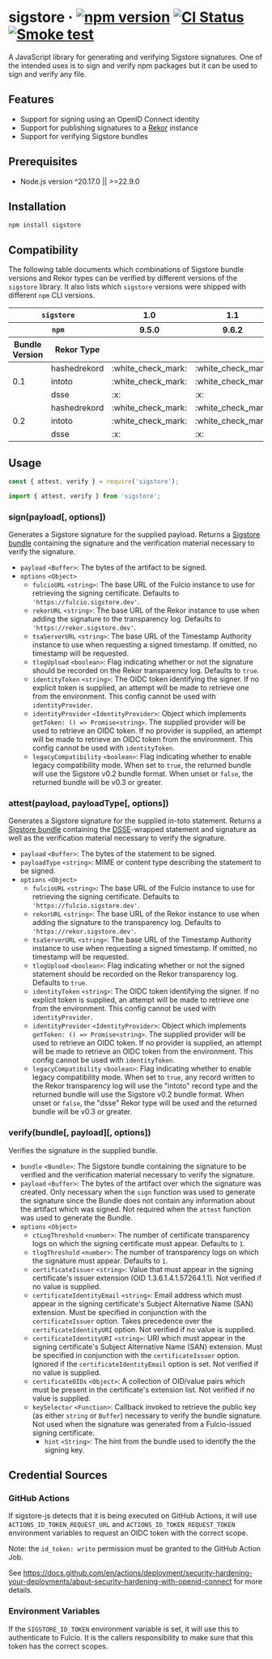 # sigstore &middot; [![npm version](https://img.shields.io/npm/v/sigstore.svg?style=flat)](https://www.npmjs.com/package/sigstore) [![CI Status](https://github.com/sigstore/sigstore-js/workflows/CI/badge.svg)](https://github.com/sigstore/sigstore-js/actions/workflows/ci.yml) [![Smoke test](https://github.com/sigstore/sigstore-js/actions/workflows/smoke-test.yml/badge.svg)](https://github.com/sigstore/sigstore-js/actions/workflows/smoke-test.yml)

A JavaScript library for generating and verifying Sigstore signatures. One of
the intended uses is to sign and verify npm packages but it can be used to sign
and verify any file.

## Features

- Support for signing using an OpenID Connect identity
- Support for publishing signatures to a [Rekor][1] instance
- Support for verifying Sigstore bundles

## Prerequisites

- Node.js version ^20.17.0 || >=22.9.0

## Installation

```
npm install sigstore
```

## Compatibility

The following table documents which combinations of Sigstore bundle versions
and Rekor types can be verified by different versions of the `sigstore`
library. It also lists which `sigstore` versions were shipped with different
`npm` CLI versions.

<table>
  <thead>
    <tr>
      <th colspan=2><code>sigstore</code></th>
      <th>1.0</th>
      <th>1.1</th>
      <th>1.2</th>
      <th>1.3</th>
      <th>1.4</th>
      <th>1.5</th>
      <th>1.6</th>
      <th>1.7</th>
      <th>1.8</th>
    </tr>
    <tr>
      <th colspan=2><code>npm</code></th>
      <th>9.5.0</th>
      <th>9.6.2</th>
      <th>9.6.3</th>
      <th>9.6.5</th>
      <th>9.6.6</th>
      <th>9.6.7</th>
      <th>9.7.2</th>
      <th>9.8.0</th>
      <th></th>
    </tr>
    <tr>
      <th>Bundle Version</th>
      <th>Rekor Type</th>
      <th colspan=9></th>
    </tr>
  </thead>
  <tbody>
    <tr>
      <td rowspan=3>0.1</td>
      <td>hashedrekord</td>
      <td>:white_check_mark:</td>
      <td>:white_check_mark:</td>
      <td>:white_check_mark:</td>
      <td>:white_check_mark:</td>
      <td>:white_check_mark:</td>
      <td>:white_check_mark:</td>
      <td>:white_check_mark:</td>
      <td>:white_check_mark:</td>
      <td>:white_check_mark:</td>
    </tr>
    <tr>
      <td>intoto</td>
      <td>:white_check_mark:</td>
      <td>:white_check_mark:</td>
      <td>:white_check_mark:</td>
      <td>:white_check_mark:</td>
      <td>:white_check_mark:</td>
      <td>:white_check_mark:</td>
      <td>:white_check_mark:</td>
      <td>:white_check_mark:</td>
      <td>:white_check_mark:</td>
    </tr>
    <tr>
      <td>dsse</td>
      <td>:x:</td>
      <td>:x:</td>
      <td>:x:</td>
      <td>:x:</td>
      <td>:x:</td>
      <td>:x:</td>
      <td>:white_check_mark:</td>
      <td>:white_check_mark:</td>
      <td>:white_check_mark:</td>
    </tr>
    <tr>
      <td rowspan=3>0.2</td>
      <td>hashedrekord</td>
      <td>:white_check_mark:</td>
      <td>:white_check_mark:</td>
      <td>:white_check_mark:</td>
      <td>:white_check_mark:</td>
      <td>:white_check_mark:</td>
      <td>:white_check_mark:</td>
      <td>:white_check_mark:</td>
      <td>:white_check_mark:</td>
      <td>:white_check_mark:</td>
    </tr>
    <tr>
      <td>intoto</td>
      <td>:white_check_mark:</td>
      <td>:white_check_mark:</td>
      <td>:white_check_mark:</td>
      <td>:white_check_mark:</td>
      <td>:white_check_mark:</td>
      <td>:white_check_mark:</td>
      <td>:white_check_mark:</td>
      <td>:white_check_mark:</td>
      <td>:white_check_mark:</td>
    </tr>
    <tr>
      <td>dsse</td>
      <td>:x:</td>
      <td>:x:</td>
      <td>:x:</td>
      <td>:x:</td>
      <td>:x:</td>
      <td>:x:</td>
      <td>:white_check_mark:</td>
      <td>:white_check_mark:</td>
      <td>:white_check_mark:</td>
    </tr>
  </tbody>
</table>

## Usage

```javascript
const { attest, verify } = require('sigstore');
```

```javascript
import { attest, verify } from 'sigstore';
```

### sign(payload[, options])

Generates a Sigstore signature for the supplied payload. Returns a
[Sigstore bundle][2] containing the signature and the verification material
necessary to verify the signature.

- `payload` `<Buffer>`: The bytes of the artifact to be signed.
- `options` `<Object>`
  - `fulcioURL` `<string>`: The base URL of the Fulcio instance to use for retrieving the signing certificate. Defaults to `'https://fulcio.sigstore.dev'`.
  - `rekorURL` `<string>`: The base URL of the Rekor instance to use when adding the signature to the transparency log. Defaults to `'https://rekor.sigstore.dev'`.
  - `tsaServerURL` `<string>`: The base URL of the Timestamp Authority instance to use when requesting a signed timestamp. If omitted, no timestamp will be requested.
  - `tlogUpload` `<boolean>`: Flag indicating whether or not the signature should be recorded on the Rekor transparency log. Defaults to `true`.
  - `identityToken` `<string>`: The OIDC token identifying the signer. If no explicit token is supplied, an attempt will be made to retrieve one from the environment. This config cannot be used with `identityProvider`.
  - `identityProvider` `<IdentityProvider>`: Object which implements `getToken: () => Promise<string>`. The supplied provider will be used to retrieve an OIDC token. If no provider is supplied, an attempt will be made to retrieve an OIDC token from the environment. This config cannot be used with `identityToken`.
  - `legacyCompatibility` `<boolean>`: Flag indicating whether to enable legacy compatibility mode. When set to `true`, the returned bundle will use the Sigstore v0.2 bundle format. When unset or `false`, the returned bundle will be v0.3 or greater.

### attest(payload, payloadType[, options])

Generates a Sigstore signature for the supplied in-toto statement. Returns a
[Sigstore bundle][2] containing the [DSSE][3]-wrapped statement and signature
as well as the verification material necessary to verify the signature.

- `payload` `<Buffer>`: The bytes of the statement to be signed.
- `payloadType` `<string>`: MIME or content type describing the statement to be signed.
- `options` `<Object>`
  - `fulcioURL` `<string>`: The base URL of the Fulcio instance to use for retrieving the signing certificate. Defaults to `'https://fulcio.sigstore.dev'`.
  - `rekorURL` `<string>`: The base URL of the Rekor instance to use when adding the signature to the transparency log. Defaults to `'https://rekor.sigstore.dev'`.
  - `tsaServerURL` `<string>`: The base URL of the Timestamp Authority instance to use when requesting a signed timestamp. If omitted, no timestamp will be requested.
  - `tlogUpload` `<boolean>`: Flag indicating whether or not the signed statement should be recorded on the Rekor transparency log. Defaults to `true`.
  - `identityToken` `<string>`: The OIDC token identifying the signer. If no explicit token is supplied, an attempt will be made to retrieve one from the environment. This config cannot be used with `identityProvider`.
  - `identityProvider` `<IdentityProvider>`: Object which implements `getToken: () => Promise<string>`. The supplied provider will be used to retrieve an OIDC token. If no provider is supplied, an attempt will be made to retrieve an OIDC token from the environment. This config cannot be used with `identityToken`.
  - `legacyCompatibility` `<boolean>`: Flag indicating whether to enable legacy compatibility mode. When set to `true`, any record written to the Rekor transparency log will use the "intoto" record type and the returned bundle will use the Sigstore v0.2 bundle format. When unset or `false`, the "dsse" Rekor type will be used and the returned bundle will be v0.3 or greater.

### verify(bundle[, payload][, options])

Verifies the signature in the supplied bundle.

- `bundle` `<Bundle>`: The Sigstore bundle containing the signature to be verified and the verification material necessary to verify the signature.
- `payload` `<Buffer>`: The bytes of the artifact over which the signature was created. Only necessary when the `sign` function was used to generate the signature since the Bundle does not contain any information about the artifact which was signed. Not required when the `attest` function was used to generate the Bundle.
- `options` `<Object>`
  - `ctLogThreshold` `<number>`: The number of certificate transparency logs on which the signing certificate must appear. Defaults to `1`.
  - `tlogThreshold` `<number>`: The number of transparency logs on which the signature must appear. Defaults to `1`.
  - `certificateIssuer` `<string>`: Value that must appear in the signing certificate's issuer extension (OID 1.3.6.1.4.1.57264.1.1). Not verified if no value is supplied.
  - `certificateIdentityEmail` `<string>`: Email address which must appear in the signing certificate's Subject Alternative Name (SAN) extension. Must be specified in conjunction with the `certificateIssuer` option. Takes precedence over the `certificateIdentityURI` option. Not verified if no value is supplied.
  - `certificateIdentityURI` `<string>`: URI which must appear in the signing certificate's Subject Alternative Name (SAN) extension. Must be specified in conjunction with the `certificateIssuer` option. Ignored if the `certificateIdentityEmail` option is set. Not verified if no value is supplied.
  - `certificateOIDs` `<Object>`: A collection of OID/value pairs which must be present in the certificate's extension list. Not verified if no value is supplied.
  - `keySelector` `<Function>`: Callback invoked to retrieve the public key (as either `string` or `Buffer`) necessary to verify the bundle signature. Not used when the signature was generated from a Fulcio-issued signing certificate.
    - `hint` `<String>`: The hint from the bundle used to identify the the signing key.

## Credential Sources

### GitHub Actions

If sigstore-js detects that it is being executed on GitHub Actions, it will use `ACTIONS_ID_TOKEN_REQUEST_URL`
and `ACTIONS_ID_TOKEN_REQUEST_TOKEN` environment variables to request an OIDC token with the correct scope.

Note: the `id_token: write` permission must be granted to the GitHub Action Job.

See https://docs.github.com/en/actions/deployment/security-hardening-your-deployments/about-security-hardening-with-openid-connect
for more details.

### Environment Variables

If the `SIGSTORE_ID_TOKEN` environment variable is set, it will use this to authenticate to Fulcio.
It is the callers responsibility to make sure that this token has the correct scopes.

[1]: https://github.com/sigstore/rekor
[2]: https://github.com/sigstore/protobuf-specs/blob/9b722b68a717778ba4f11543afa4ef93205ab502/protos/sigstore_bundle.proto#L63-L84
[3]: https://github.com/secure-systems-lab/dsse
[4]: https://github.com/sigstore/cosign
